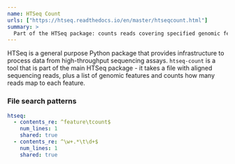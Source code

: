 ```yaml
---
name: HTSeq Count
urls: ["https://htseq.readthedocs.io/en/master/htseqcount.html"]
summary: >
  Part of the HTSeq package: counts reads covering specified genomic features
---
```


HTSeq is a general purpose Python package that provides infrastructure to
process data from high-throughput sequencing assays. `htseq-count` is a tool
that is part of the main HTSeq package - it takes a file with aligned sequencing
reads, plus a list of genomic features and counts how many reads map to each feature.

### File search patterns

```yaml
htseq:
  - contents_re: ^feature\tcount$
    num_lines: 1
    shared: true
  - contents_re: ^\w+.*\t\d+$
    num_lines: 1
    shared: true
```
